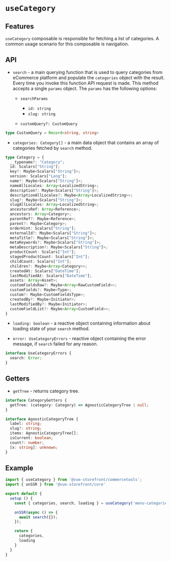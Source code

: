 # `useCategory`

## Features

`useCategory` composable is responsible for fetching a list of categories. A common usage scenario for this composable is navigation.

## API

- `search` - a main querying function that is used to query categories from eCommerce platform and populate the `categories` object with the result. Every time you invoke this function API request is made. This method accepts a single `params` object. The `params` has the following options:

    - `searchParams`
      
      - `id: string`
      - `slug: string`
    
    - `customQuery?: CustomQuery` 
    
```ts
type CustomQuery = Record<string, string>
```

- `categories: Category[]` - a main data object that contains an array of categories fetched by `search` method.

```ts
type Category = {
  __typename?: "Category";
  id: Scalars["String"];
  key?: Maybe<Scalars["String"]>;
  version: Scalars["Long"];
  name?: Maybe<Scalars["String"]>;
  nameAllLocales: Array<LocalizedString>;
  description?: Maybe<Scalars["String"]>;
  descriptionAllLocales?: Maybe<Array<LocalizedString>>;
  slug?: Maybe<Scalars["String"]>;
  slugAllLocales: Array<LocalizedString>;
  ancestorsRef: Array<Reference>;
  ancestors: Array<Category>;
  parentRef?: Maybe<Reference>;
  parent?: Maybe<Category>;
  orderHint: Scalars["String"];
  externalId?: Maybe<Scalars["String"]>;
  metaTitle?: Maybe<Scalars["String"]>;
  metaKeywords?: Maybe<Scalars["String"]>;
  metaDescription?: Maybe<Scalars["String"]>;
  productCount: Scalars["Int"];
  stagedProductCount: Scalars["Int"];
  childCount: Scalars["Int"];
  children?: Maybe<Array<Category>>;
  createdAt: Scalars["DateTime"];
  lastModifiedAt: Scalars["DateTime"];
  assets: Array<Asset>;
  customFieldsRaw?: Maybe<Array<RawCustomField>>;
  customFields?: Maybe<Type>;
  custom?: Maybe<CustomFieldsType>;
  createdBy?: Maybe<Initiator>;
  lastModifiedBy?: Maybe<Initiator>;
  customFieldList?: Maybe<Array<CustomField>>;
}
```

- `loading: boolean` - a reactive object containing information about loading state of your `search` method.

- `error: UseCategoryErrors` - reactive object containing the error message, if `search` failed for any reason.

```ts
interface UseCategoryErrors {
  search: Error;
}
```

## Getters

- `getTree` - returns category tree.

```ts
interface CategoryGetters {
  getTree: (category: Category) => AgnosticCategoryTree | null;
}

interface AgnosticCategoryTree {
  label: string;
  slug?: string;
  items: AgnosticCategoryTree[];
  isCurrent: boolean;
  count?: number;
  [x: string]: unknown;
}
```

## Example

```js
import { useCategory } from '@vue-storefront/commercetools';
import { onSSR } from '@vue-storefront/core'

export default {
  setup () {
    const { categories, search, loading } = useCategory('menu-categories');

    onSSR(async () => {
      await search({});
    });

    return {
      categories,
      loading
    }
  }
}
```
